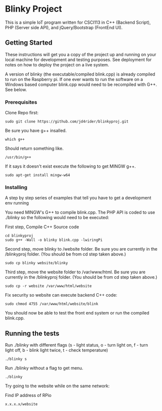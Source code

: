 # Blinky Project

This is a simple IoT program written for CSCI113 in C++ (Backend Script), PHP (Server side API), and jQuery/Bootstrap (FrontEnd UI).  

## Getting Started

These instructions will get you a copy of the project up and running on your local machine for development and testing purposes. See deployment for notes on how to deploy the project on a live system.

A version of blinky (the executable/compiled blink.cpp) is already compiled to run on the Raspberry pi.  If one ever wants to run the software on a Windows based computer blink.cpp would need to be recompiled with G++. See below.

### Prerequisites

Clone Repo first:

```
sudo git clone https://github.com/jd4rider/blinkyproj.git
```

Be sure you have g++ insalled.

```
which g++
```

Should return something like.

```
/usr/bin/g++
```

If it says it doesn't exist execute the following to get MINGW g++.

```
sudo apt-get install mingw-w64
```

### Installing

A step by step series of examples that tell you have to get a development env running

You need MINGW's G++ to compile blink.cpp.  The PHP API is coded to use ./blinky so the following would need to be executed:

First step, Compile C++ Source code

```
cd blinkyproj
sudo g++ -Wall -o blinky blink.cpp -lwiringPi
```
Second step, move blinky to /website folder. Be sure you are currently in the /blinkyproj folder. (You should be from cd step taken above.) 

```
sudo cp blinky website/blinky
```

Third step, move the website folder to /var/www/html. Be sure you are currently in the /blinkyproj folder. (You should be from cd step taken above.) 

```
sudo cp -r website /var/www/html/website
```

Fix security so website can execute backend C++ code:

```
sudo chmod 4755 /var/www/html/website/blink
```

You should now be able to test the front end system or run the compiled blink.cpp.

## Running the tests

Run ./blinky with different flags (s - light status, o - turn light on, f - turn light off, b - blink light twice, t - check temperature)

```
./blinky s
```

Run ./blinky without a flag to get menu.

```
./blinky
```

Try going to the website while on the same network:

Find IP address of RPio

```
x.x.x.x/website
```

